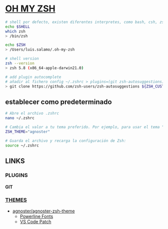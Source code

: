 # [OH MY ZSH](https://ohmyz.sh/)

```bash
# shell por defecto, existen diferentes interpretes, como bash, csh, zsh, fish, etc.
echo $SHELL
which zsh
> /bin/zsh

echo $ZSH
> /Users/luis.salamo/.oh-my-zsh

# shell version
zsh --version
> zsh 5.8 (x86_64-apple-darwin21.0)

# add plugin autocomplete 
# añadir al fichero config ~/.zshrc > plugins=(git zsh-autosuggestions)
> git clone https://github.com/zsh-users/zsh-autosuggestions ${ZSH_CUSTOM:-~/.oh-my-zsh/custom}/plugins/zsh-autosuggestions
```

## establecer como predeterminado

```bash
# Abre el archivo .zshrc 
nano ~/.zshrc

# Cambia el valor a tu tema preferido. Por ejemplo, para usar el tema "agnoster"
ZSH_THEME="agnoster"

# Guarda el archivo y recarga la configuración de Zsh:
source ~/.zshrc
```

## LINKS

### PLUGINS
#### GIT

### [THEMES](https://github.com/ohmyzsh/ohmyzsh/wiki/Themes)
* [agnoster/agnoster-zsh-theme](https://github.com/agnoster/agnoster-zsh-theme)
    * [Powerline Fonts](https://github.com/powerline/fonts)
    * [VS Code Patch](https://gist.github.com/480/3b41f449686a089f34edb45d00672f28?permalink_comment_id=3445724)